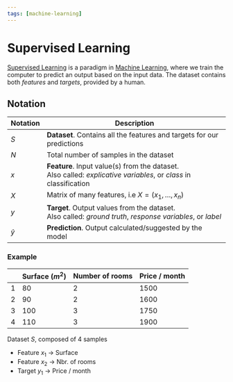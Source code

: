 ```yaml
---
tags: [machine-learning]
---
```


# Supervised Learning

[Supervised Learning](https://wikipedia.org/wiki/supervised_learning) is a paradigm in [Machine Learning](../machine-learning.md), where we train the computer to predict an output based on the input data. The dataset contains both *features* and *targets*, provided by a human.

## Notation

| Notation | Description |
| ---- | ---- |
| $S$ | **Dataset**. Contains all the features and targets for our predictions |
| $N$ | Total number of samples in the dataset |
| $x$ | **Feature**. Input value(s) from the dataset.<br/>Also called: *explicative variables*, or *class* in classification |
| $X$ | Matrix of many features, i.e $X = (x_1, …, x_n)$ |
| $y$ | **Target**. Output values from the dataset.<br/> Also called: *ground truth*, *response variables*, or *label* |
| $\hat y$ | **Prediction**. Output calculated/suggested by the model |

### Example

| |Surface ($m^2$)|Number of rooms|Price / month|
|---|---|---|---|
|1|80|2|1500|
|2|90|2|1600|
|3|100|3|1750|
|4|110|3|1900|

Dataset $S$, composed of 4 samples

- Feature $x_1$ → Surface
- Feature $x_2$ → Nbr. of rooms
- Target $y_1$ → Price / month